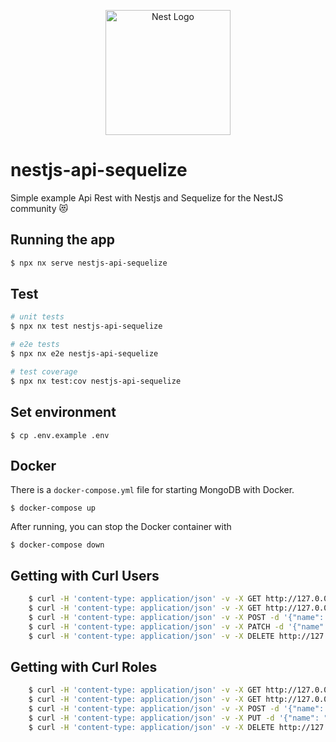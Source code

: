 <p align="center">
  <a href="http://nestjs.com/" target="blank"><img src="https://nestjs.com/img/logo-small.svg" width="200" alt="Nest Logo" /></a>
</p>

# nestjs-api-sequelize

Simple example Api Rest with Nestjs and Sequelize for the NestJS community 😻

## Running the app

```bash
$ npx nx serve nestjs-api-sequelize
```

## Test

```bash
# unit tests
$ npx nx test nestjs-api-sequelize

# e2e tests
$ npx nx e2e nestjs-api-sequelize

# test coverage
$ npx nx test:cov nestjs-api-sequelize
```

## Set environment

```
$ cp .env.example .env
```

## Docker

There is a `docker-compose.yml` file for starting MongoDB with Docker.

`$ docker-compose up`

After running, you can stop the Docker container with

`$ docker-compose down`

## Getting with Curl Users

```bash
    $ curl -H 'content-type: application/json' -v -X GET http://127.0.0.1:3000/api/users
    $ curl -H 'content-type: application/json' -v -X GET http://127.0.0.1:3000/api/users/:id
    $ curl -H 'content-type: application/json' -v -X POST -d '{"name": "name#1", "surname": "surname#1", "email": "example@nest.it", "username": "username#1", "password": "master", "roles": "ADMIN"}' http://127.0.0.1:3000/api/users
    $ curl -H 'content-type: application/json' -v -X PATCH -d '{"name": "name update", "surname": "name update", "email": "example@nest.it", "username": "name update", "password": "master", "roles": "SUPER_ADMIN"}' http://127.0.0.1:3000/api/users/:id
    $ curl -H 'content-type: application/json' -v -X DELETE http://127.0.0.1:3000/api/users/:id
```

## Getting with Curl Roles

```bash
    $ curl -H 'content-type: application/json' -v -X GET http://127.0.0.1:3000/api/roles
    $ curl -H 'content-type: application/json' -v -X GET http://127.0.0.1:3000/api/roles/:id
    $ curl -H 'content-type: application/json' -v -X POST -d '{"name": "ADMIN"}' http://127.0.0.1:3000/api/roles
    $ curl -H 'content-type: application/json' -v -X PUT -d '{"name": "SUPER_ADMIN"}' http://127.0.0.1:3000/api/roles/:id
    $ curl -H 'content-type: application/json' -v -X DELETE http://127.0.0.1:3000/api/roles/:id
```
